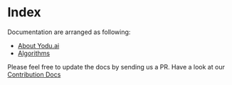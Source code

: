 # Index

Documentation are arranged as following:

- [About Yodu.ai]()
- [Algorithms]()

Please feel free to update the docs by sending us a PR.
Have a look at our [Contribution Docs]()